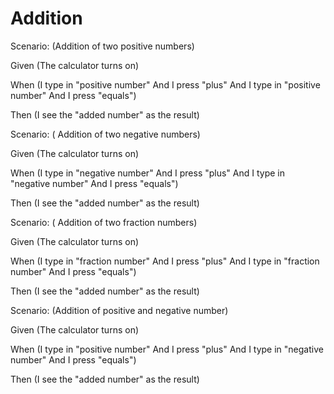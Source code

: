 # Addition

Scenario: (Addition of two positive numbers)
  
  Given (The calculator turns on)

  When (I type in "positive number"
And I press "plus"
And I type in "positive number"
And I press "equals")
  
  Then (I see the "added number" as the result)

Scenario: ( Addition of two negative numbers)
  
  Given (The calculator turns on)
  
  When (I type in "negative number"
And I press "plus"
And I type in "negative number"
And I press "equals")
  
  Then (I see the "added number" as the result)

Scenario: ( Addition of two fraction numbers)
  
  Given (The calculator turns on)
  
  When (I type in "fraction number"
And I press "plus"
And I type in "fraction number"
And I press "equals")
  
  Then (I see the "added number" as the result)
  
  Scenario: (Addition of positive and negative number)
  
  Given (The calculator turns on)
  
  When (I type in "positive number"
And I press "plus"
And I type in "negative number"
And I press "equals")
  
  Then (I see the "added number" as the result)
